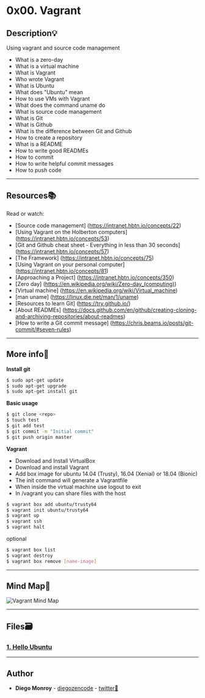 # 0x00. Vagrant

## Description:bulb:
Using vagrant and source code management

* What is a zero-day
* What is a virtual machine
* What is Vagrant
* Who wrote Vagrant
* What is Ubuntu
* What does "Ubuntu" mean
* How to use VMs with Vagrant
* What does the command uname do
* What is source code management
* What is Git
* What is Github
* What is the difference between Git and Github
* How to create a repository
* What is a README
* How to write good READMEs
* How to commit
* How to write helpful commit messages
* How to push code

---

## Resources:books:
Read or watch:
* [Source code management] (https://intranet.hbtn.io/concepts/22)
* [Using Vagrant on the Holberton computers] (https://intranet.hbtn.io/concepts/53)
* [Git and Github cheat sheet - Everything in less than 30 seconds] (https://intranet.hbtn.io/concepts/57)
* [The Framework] (https://intranet.hbtn.io/concepts/75)
* [Using Vagrant on your personal computer] (https://intranet.hbtn.io/concepts/81)
* [Approaching a Project] (https://intranet.hbtn.io/concepts/350)
* [Zero day] (https://en.wikipedia.org/wiki/Zero-day_(computing))
* [Virtual machine] (https://en.wikipedia.org/wiki/Virtual_machine)
* [man uname] (https://linux.die.net/man/1/uname)
* [Resources to learn Git] (https://try.github.io/)
* [About READMEs] (https://docs.github.com/en/github/creating-cloning-and-archiving-repositories/about-readmes)
* [How to write a Git commit message] (https://chris.beams.io/posts/git-commit/#seven-rules)

---

## More info:memo:
**Install git**
```bash
$ sudo apt-get update
$ sudo apt-get upgrade
$ sudo apt-get install git
```

**Basic usage**
```bash
$ git clone <repo>
$ touch test
$ git add test
$ git commit -m "Initial commit"
$ git push origin master
```

**Vagrant**
* Download and Install VirtualBox
* Download and install Vagrant
* Add box image for ubuntu 14.04 (Trusty), 16.04 (Xenial) or 18.04 (Bionic)
* The init command will generate a Vagrantfile
* When inside the virtual machine use logout to exit
* In /vagrant you can share files with the host
```bash
$ vagrant box add ubuntu/trusty64
$ vagrant init ubuntu/trusty64
$ vagrant up
$ vagrant ssh
$ vagrant halt
```
optional
```bash
$ vagrant box list
$ vagrant destroy
$ vagrant box remove [name-image]
```

---

## Mind Map:bookmark:
![Vagrant Mind Map](https://github.com/diegozencode/holbertonschool-zero_day/tree/master/mind-maps/Vagrant-mindmap.png)

---

## Files:card_file_box:
### [1. Hello Ubuntu](./0-hello_ubuntu)

---

## Author
* **Diego Monroy** - [diegozencode](https://github.com/diegozencode) - [twitter:speech_balloon:](https://twitter.com/diegozencode)
